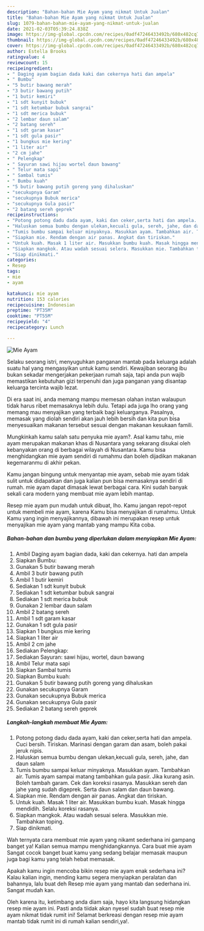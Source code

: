 ```yaml
---
description: "Bahan-bahan Mie Ayam yang nikmat Untuk Jualan"
title: "Bahan-bahan Mie Ayam yang nikmat Untuk Jualan"
slug: 1079-bahan-bahan-mie-ayam-yang-nikmat-untuk-jualan
date: 2021-02-03T05:39:24.838Z
image: https://img-global.cpcdn.com/recipes/0adf47246433492b/680x482cq70/mie-ayam-foto-resep-utama.jpg
thumbnail: https://img-global.cpcdn.com/recipes/0adf47246433492b/680x482cq70/mie-ayam-foto-resep-utama.jpg
cover: https://img-global.cpcdn.com/recipes/0adf47246433492b/680x482cq70/mie-ayam-foto-resep-utama.jpg
author: Estella Brooks
ratingvalue: 4
reviewcount: 15
recipeingredient:
- " Daging ayam bagian dada kaki dan cekernya hati dan ampela"
- " Bumbu"
- "5 butir bawang merah"
- "3 butir bawang putih"
- "1 butir kemiri"
- "1 sdt kunyit bubuk"
- "1 sdt ketumbar bubuk sangrai"
- "1 sdt merica bubuk"
- "2 lembar daun salam"
- "2 batang sereh"
- "1 sdt garam kasar"
- "1 sdt gula pasir"
- "1 bungkus mie kering"
- "1 liter air"
- "2 cm jahe"
- " Pelengkap"
- " Sayuran sawi hijau wortel daun bawang"
- " Telur mata sapi"
- " Sambal tumis"
- " Bumbu kuah"
- "5 butir bawang putih goreng yang dihaluskan"
- "secukupnya Garam"
- "secukupnya Bubuk merica"
- "secukupnya Gula pasir"
- "2 batang sereh geprek"
recipeinstructions:
- "Potong potong dadu dada ayam, kaki dan ceker,serta hati dan ampela. Cuci bersih. Tiriskan. Marinasi dengan garam dan asam, boleh pakai jeruk nipis."
- "Haluskan semua bumbu dengan ulekan,kecuali gula, sereh, jahe, dan daun salam"
- "Tumis bumbu sampai keluar minyaknya. Masukkan ayam. Tambahkan air. Tumis ayam sampai matang tambahkan gula pasir. Jika kurang asin. Boleh tambah garam. Cek dan koreksi rasanya. Masukkan sereh dan jahe yang sudah digeprek. Serta daun salam dan daun bawang."
- "Siapkan mie. Rendam dengan air panas. Angkat dan tiriskan."
- "Untuk kuah. Masak 1 liter air. Masukkan bumbu kuah. Masak hingga mendidih. Selalu koreksi rasanya."
- "Siapkan mangkok. Atau wadah sesuai selera. Masukkan mie. Tambahkan toping."
- "Siap dinikmati."
categories:
- Resep
tags:
- mie
- ayam

katakunci: mie ayam 
nutrition: 153 calories
recipecuisine: Indonesian
preptime: "PT35M"
cooktime: "PT55M"
recipeyield: "4"
recipecategory: Lunch

---
```



![Mie Ayam](https://img-global.cpcdn.com/recipes/0adf47246433492b/680x482cq70/mie-ayam-foto-resep-utama.jpg)

Selaku seorang istri, menyuguhkan panganan mantab pada keluarga adalah suatu hal yang mengasyikan untuk kamu sendiri. Kewajiban seorang ibu bukan sekadar mengerjakan pekerjaan rumah saja, tapi anda pun wajib memastikan kebutuhan gizi terpenuhi dan juga panganan yang disantap keluarga tercinta wajib lezat.

Di era  saat ini, anda memang mampu memesan olahan instan walaupun tidak harus ribet memasaknya lebih dulu. Tetapi ada juga lho orang yang memang mau menyajikan yang terbaik bagi keluarganya. Pasalnya, memasak yang diolah sendiri akan jauh lebih bersih dan kita pun bisa menyesuaikan makanan tersebut sesuai dengan makanan kesukaan famili. 



Mungkinkah kamu salah satu penyuka mie ayam?. Asal kamu tahu, mie ayam merupakan makanan khas di Nusantara yang sekarang disukai oleh kebanyakan orang di berbagai wilayah di Nusantara. Kamu bisa menghidangkan mie ayam sendiri di rumahmu dan boleh dijadikan makanan kegemaranmu di akhir pekan.

Kamu jangan bingung untuk menyantap mie ayam, sebab mie ayam tidak sulit untuk didapatkan dan juga kalian pun bisa memasaknya sendiri di rumah. mie ayam dapat dimasak lewat berbagai cara. Kini sudah banyak sekali cara modern yang membuat mie ayam lebih mantap.

Resep mie ayam pun mudah untuk dibuat, lho. Kamu jangan repot-repot untuk membeli mie ayam, karena Kamu bisa menyajikan di rumahmu. Untuk Kamu yang ingin menyajikannya, dibawah ini merupakan resep untuk menyajikan mie ayam yang mantab yang mampu Kita coba.

<!--inarticleads1-->

##### Bahan-bahan dan bumbu yang diperlukan dalam menyiapkan Mie Ayam:

1. Ambil  Daging ayam bagian dada, kaki dan cekernya. hati dan ampela
1. Siapkan  Bumbu:
1. Gunakan 5 butir bawang merah
1. Ambil 3 butir bawang putih
1. Ambil 1 butir kemiri
1. Sediakan 1 sdt kunyit bubuk
1. Sediakan 1 sdt ketumbar bubuk sangrai
1. Sediakan 1 sdt merica bubuk
1. Gunakan 2 lembar daun salam
1. Ambil 2 batang sereh
1. Ambil 1 sdt garam kasar
1. Gunakan 1 sdt gula pasir
1. Siapkan 1 bungkus mie kering
1. Siapkan 1 liter air
1. Ambil 2 cm jahe
1. Sediakan  Pelengkap:
1. Sediakan  Sayuran: sawi hijau, wortel, daun bawang
1. Ambil  Telur mata sapi
1. Siapkan  Sambal tumis
1. Siapkan  Bumbu kuah:
1. Gunakan 5 butir bawang putih goreng yang dihaluskan
1. Gunakan secukupnya Garam
1. Gunakan secukupnya Bubuk merica
1. Gunakan secukupnya Gula pasir
1. Sediakan 2 batang sereh geprek




<!--inarticleads2-->

##### Langkah-langkah membuat Mie Ayam:

1. Potong potong dadu dada ayam, kaki dan ceker,serta hati dan ampela. Cuci bersih. Tiriskan. Marinasi dengan garam dan asam, boleh pakai jeruk nipis.
1. Haluskan semua bumbu dengan ulekan,kecuali gula, sereh, jahe, dan daun salam
1. Tumis bumbu sampai keluar minyaknya. Masukkan ayam. Tambahkan air. Tumis ayam sampai matang tambahkan gula pasir. Jika kurang asin. Boleh tambah garam. Cek dan koreksi rasanya. Masukkan sereh dan jahe yang sudah digeprek. Serta daun salam dan daun bawang.
1. Siapkan mie. Rendam dengan air panas. Angkat dan tiriskan.
1. Untuk kuah. Masak 1 liter air. Masukkan bumbu kuah. Masak hingga mendidih. Selalu koreksi rasanya.
1. Siapkan mangkok. Atau wadah sesuai selera. Masukkan mie. Tambahkan toping.
1. Siap dinikmati.




Wah ternyata cara membuat mie ayam yang nikamt sederhana ini gampang banget ya! Kalian semua mampu menghidangkannya. Cara buat mie ayam Sangat cocok banget buat kamu yang sedang belajar memasak maupun juga bagi kamu yang telah hebat memasak.

Apakah kamu ingin mencoba bikin resep mie ayam enak sederhana ini? Kalau kalian ingin, mending kamu segera menyiapkan peralatan dan bahannya, lalu buat deh Resep mie ayam yang mantab dan sederhana ini. Sangat mudah kan. 

Oleh karena itu, ketimbang anda diam saja, hayo kita langsung hidangkan resep mie ayam ini. Pasti anda tiidak akan nyesel sudah buat resep mie ayam nikmat tidak rumit ini! Selamat berkreasi dengan resep mie ayam mantab tidak rumit ini di rumah kalian sendiri,ya!.

